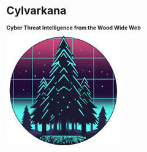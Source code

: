 # Cylvarkana
**Cyber Threat Intelligence from the Wood Wide Web**  
<img src="../images/cylvarkana.png" height=300>  
